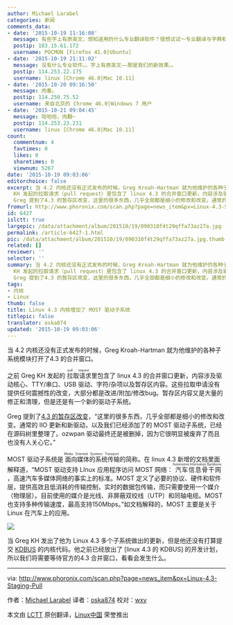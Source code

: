 ```yaml
---
author: Michael Larabel
categories: 新闻
comments_data:
- date: '2015-10-19 11:16:08'
  message: 有些字上有原英文，想知道用的什么专业翻译软件？很想试试～专业翻译与字典和网上的全文翻译大不相同！
  postip: 183.15.61.172
  username: POCMON [Firefox 41.0|Ubuntu]
- date: '2015-10-19 21:11:02'
  message: 没有什么专业软件。。字上有原英文——那是我们的新效果。。
  postip: 114.253.22.175
  username: linux [Chrome 46.0|Mac 10.11]
- date: '2015-10-20 09:16:50'
  message: 肉番。
  postip: 114.250.75.52
  username: 来自北京的 Chrome 46.0|Windows 7 用户
- date: '2015-10-21 09:04:45'
  message: 哈哈哈，肉翻~
  postip: 114.253.23.231
  username: linux [Chrome 46.0|Mac 10.11]
count:
  commentnum: 4
  favtimes: 0
  likes: 0
  sharetimes: 0
  viewnum: 5267
date: '2015-10-19 09:03:06'
editorchoice: false
excerpt: 当 4.2 内核还没有正式发布的时候，Greg Kroah-Hartman 就为他维护的各种子系统模块打开了4.3 的合并窗口。 之前 Greg
  KH 发起的拉取请求（pull request）里包含了 linux 4.3 的合并窗口更新，内容涉及驱动核心、TTY/串口、USB 驱动、字符/杂项以及暂存区内容。这些拉取申请没有提供任何震撼性的改变，大部分都是改进/附加/修改bug。暂存区内容又是大量的修正和清理，但是还是有一个新的驱动子系统。
  Greg 提到了4.3 的暂存区改变，这里的很多东西，几乎全部都是细小的修改和改变。通常的 IIO 更新和新驱动，以及我们已经添加了的 MOST 驱
fromurl: http://www.phoronix.com/scan.php?page=news_item&px=Linux-4.3-Staging-Pull
id: 6427
islctt: true
largepic: /data/attachment/album/201510/19/090310f4t29qffa73az27a.jpg
permalink: /article-6427-1.html
pic: /data/attachment/album/201510/19/090310f4t29qffa73az27a.jpg.thumb.jpg
related: []
reviewer: ''
selector: ''
summary: 当 4.2 内核还没有正式发布的时候，Greg Kroah-Hartman 就为他维护的各种子系统模块打开了4.3 的合并窗口。 之前 Greg
  KH 发起的拉取请求（pull request）里包含了 linux 4.3 的合并窗口更新，内容涉及驱动核心、TTY/串口、USB 驱动、字符/杂项以及暂存区内容。这些拉取申请没有提供任何震撼性的改变，大部分都是改进/附加/修改bug。暂存区内容又是大量的修正和清理，但是还是有一个新的驱动子系统。
  Greg 提到了4.3 的暂存区改变，这里的很多东西，几乎全部都是细小的修改和改变。通常的 IIO 更新和新驱动，以及我们已经添加了的 MOST 驱
tags:
- 内核
- Linux
thumb: false
title: Linux 4.3 内核增加了 MOST 驱动子系统
titlepic: false
translator: oska874
updated: '2015-10-19 09:03:06'
---
```


当 4.2 内核还没有正式发布的时候，Greg Kroah-Hartman 就为他维护的各种子系统模块打开了4.3 的合并窗口。


之前 Greg KH 发起的<ruby> 拉取请求 <rp>  （ </rp> <rt>  pull request </rt> <rp>  ） </rp></ruby>里包含了 linux 4.3 的合并窗口更新，内容涉及驱动核心、TTY/串口、USB 驱动、字符/杂项以及暂存区内容。这些拉取申请没有提供任何震撼性的改变，大部分都是改进/附加/修改bug。暂存区内容又是大量的修正和清理，但是还是有一个新的驱动子系统。


Greg 提到了[4.3 的暂存区改变](http://lkml.iu.edu/hypermail/linux/kernel/1508.2/02604.html)，“这里的很多东西，几乎全部都是细小的修改和改变。通常的 IIO 更新和新驱动，以及我们已经添加了的 MOST 驱动子系统，已经在源码树里整理了。ozwpan 驱动最终还是被删掉，因为它很明显被废弃了而且也没有人关心它。”


MOST 驱动子系统是<ruby> 面向媒体的系统传输 <rp>  （ </rp> <rt>  Media Oriented Systems Transport </rt> <rp>  ） </rp></ruby>的简称。在 linux 4.3 新增的文档里面解释道，“MOST 驱动支持 LInux 应用程序访问 MOST 网络：<ruby> 汽车信息骨干网 <rp>  （ </rp> <rt>  Automotive Information Backbone </rt> <rp>  ） </rp></ruby>，高速汽车多媒体网络的事实上的标准。MOST 定义了必要的协议、硬件和软件层，提供高效且低消耗的传输控制，实时的数据包传输，而只需要使用一个媒介（物理层）。目前使用的媒介是光线、非屏蔽双绞线（UTP）和同轴电缆。MOST 也支持多种传输速度，最高支持150Mbps。”如文档解释的，MOST 主要是关于 Linux 在汽车上的应用。


![](/data/attachment/album/201510/19/090310f4t29qffa73az27a.jpg)


当 Greg KH 发出了他为 Linux 4.3 多个子系统做出的更新，但是他还没有打算提交 [KDBUS](http://www.phoronix.com/scan.php?page=search&q=KDBUS) 的内核代码。他之前已经放出了 [linux 4.3 的 KDBUS] 的开发计划，所以我们将需要等待官方的4.3 合并窗口，看看会发生什么。




---


via: <http://www.phoronix.com/scan.php?page=news_item&px=Linux-4.3-Staging-Pull>


作者：[Michael Larabel](http://www.michaellarabel.com/) 译者：[oska874](https://github.com/oska874) 校对：[wxy](https://github.com/wxy)


本文由 [LCTT](https://github.com/LCTT/TranslateProject) 原创翻译，[Linux中国](https://linux.cn/) 荣誉推出